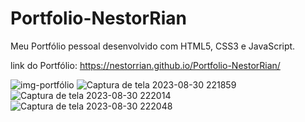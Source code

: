 # Portfolio-NestorRian
Meu Portfólio pessoal desenvolvido com HTML5, CSS3 e JavaScript.

link do Portfólio: https://nestorrian.github.io/Portfolio-NestorRian/


![img-portfólio](https://github.com/NestorRian/Portfolio-NestorRian/assets/115047967/ad9590da-d7f9-461f-b0bc-7deef217ff6c)
![Captura de tela 2023-08-30 221859](https://github.com/NestorRian/Portfolio-NestorRian/assets/115047967/e213c316-6b3b-4897-ad88-dd273c310395)
![Captura de tela 2023-08-30 222014](https://github.com/NestorRian/Portfolio-NestorRian/assets/115047967/7707f021-5096-4891-a2a6-4487c5b1e751)
![Captura de tela 2023-08-30 222048](https://github.com/NestorRian/Portfolio-NestorRian/assets/115047967/c8cfefe4-40e9-4bb3-8bcc-f9fdaa77bb72)
